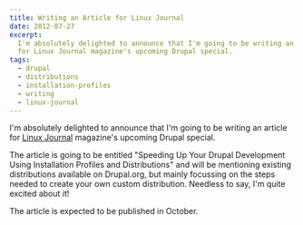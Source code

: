 ```yaml
---
title: Writing an Article for Linux Journal
date: 2012-07-27
excerpt:
  I'm absolutely delighted to announce that I'm going to be writing an article
  for Linux Journal magazine's upcoming Drupal special.
tags:
  - drupal
  - distributions
  - installation-profiles
  - writing
  - linux-journal
---
```


I'm absolutely delighted to announce that I'm going to be writing an article for
[Linux Journal](http://www.linuxjournal.com) magazine's upcoming Drupal special.

The article is going to be entitled "Speeding Up Your Drupal Development Using
Installation Profiles and Distributions" and will be mentioning existing
distributions available on Drupal.org, but mainly focussing on the steps needed
to create your own custom distribution. Needless to say, I'm quite excited about
it!

The article is expected to be published in October.
